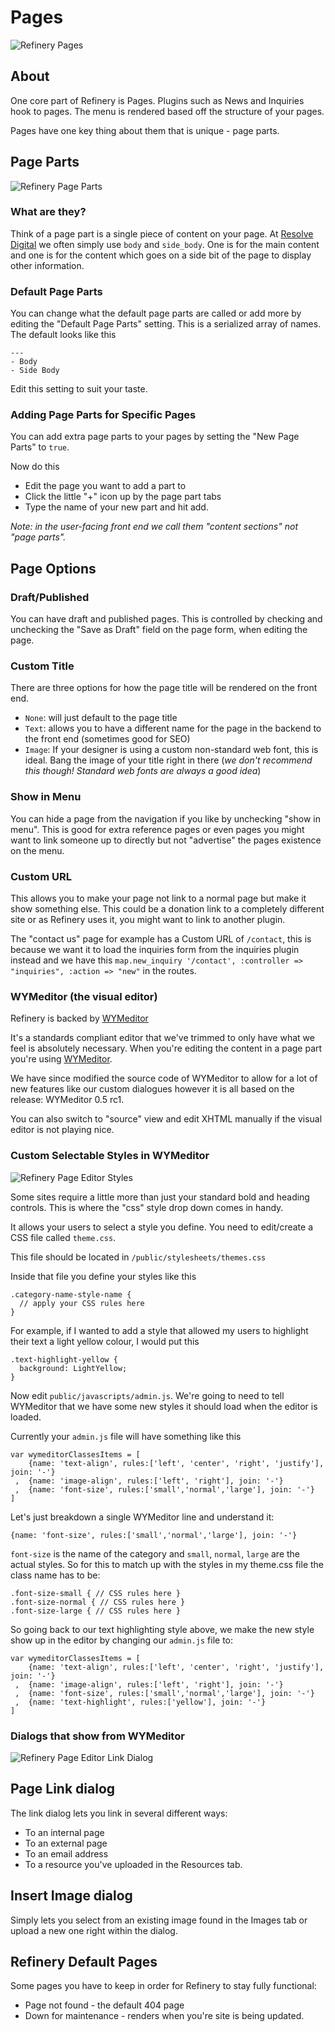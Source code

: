 # Pages

![Refinery Pages](http://refinerycms.com/system/images/0000/0656/pages.png)

## About

One core part of Refinery is Pages. Plugins such as News and Inquiries hook to pages. The menu is rendered based off the structure of your pages.

Pages have one key thing about them that is unique - page parts.

## Page Parts

![Refinery Page Parts](http://refinerycms.com/system/images/0000/0586/editing-page.png)

### What are they?

Think of a page part is a single piece of content on your page. At [Resolve Digital](http://www.resolvedigital.co.nz) we often simply use ``body`` and ``side_body``. One is for the main content and one is for the content which goes on a side bit of the page to display other information.

### Default Page Parts

You can change what the default page parts are called or add more by editing the "Default Page Parts" setting. This is a serialized array of names. The default looks like this

    ---
    - Body
    - Side Body

Edit this setting to suit your taste.

### Adding Page Parts for Specific Pages

You can add extra page parts to your pages by setting the "New Page Parts" to ``true``.

Now do this

* Edit the page you want to add a part to
* Click the little "+" icon up by the page part tabs
* Type the name of your new part and hit add.

_Note: in the user-facing front end we call them "content sections" not "page parts"._

## Page Options

### Draft/Published

You can have draft and published pages. This is controlled by checking and unchecking the "Save as Draft" field on the page form, when editing the page.

### Custom Title

There are three options for how the page title will be rendered on the front end.

* ``None``: will just default to the page title
* ``Text``: allows you to have a different name for the page in the backend to the front end (sometimes good for SEO)
* ``Image``: If your designer is using a custom non-standard web font, this is ideal. Bang the image of your title right in there (_we don't recommend this though! Standard web fonts are always a good idea_)

### Show in Menu

You can hide a page from the navigation if you like by unchecking "show in menu". This is good for extra reference pages or even pages you might want to link someone up to directly but not "advertise" the pages existence on the menu.

### Custom URL

This allows you to make your page not link to a normal page but make it show something else. This could be a donation link to a completely different site or as Refinery uses it, you might want to link to another plugin.

The "contact us" page for example has a Custom URL of ``/contact``, this is because we want it to load the inquiries form from the inquiries plugin instead and we have this ``map.new_inquiry '/contact', :controller => "inquiries", :action => "new"`` in the routes.

### WYMeditor (the visual editor)

Refinery is backed by [WYMeditor](http://www.wymeditor.org/)

It's a standards compliant editor that we've trimmed to only have what we feel is absolutely necessary. When you're editing the content in a page part you're using [WYMeditor](http://www.wymeditor.org/).

We have since modified the source code of WYMeditor to allow for a lot of new features like our custom dialogues however it is all based on the release: WYMeditor 0.5 rc1.

You can also switch to "source" view and edit XHTML manually if the visual editor is not playing nice.

### Custom Selectable Styles in WYMeditor

![Refinery Page Editor Styles](http://refinerycms.com/system/images/0000/0596/editing-page-style.png)

Some sites require a little more than just your standard bold and heading controls. This is where the "css" style drop down comes in handy.

It allows your users to select a style you define. You need to edit/create a CSS file called ``theme.css``.

This file should be located in ``/public/stylesheets/themes.css``

Inside that file you define your styles like this

    .category-name-style-name {
      // apply your CSS rules here
    }

For example, if I wanted to add a style that allowed my users to highlight their text a light yellow colour, I would put this

    .text-highlight-yellow {
      background: LightYellow;
    }

Now edit ``public/javascripts/admin.js``. We're going to need to tell WYMeditor that we have some new styles it should load when the editor is loaded.

Currently your ``admin.js`` file will have something like this

    var wymeditorClassesItems = [
        {name: 'text-align', rules:['left', 'center', 'right', 'justify'], join: '-'}
     ,  {name: 'image-align', rules:['left', 'right'], join: '-'}
     ,  {name: 'font-size', rules:['small','normal','large'], join: '-'}
    ]

Let's just breakdown a single WYMeditor line and understand it:

    {name: 'font-size', rules:['small','normal','large'], join: '-'}

``font-size`` is the name of the category and ``small``, ``normal``, ``large`` are the actual styles. So for this to match up with the styles in my theme.css file the class name has to be:

    .font-size-small { // CSS rules here }
    .font-size-normal { // CSS rules here }
    .font-size-large { // CSS rules here }

So going back to our text highlighting style above, we make the new style show up in the editor by changing our ``admin.js`` file to:

    var wymeditorClassesItems = [
        {name: 'text-align', rules:['left', 'center', 'right', 'justify'], join: '-'}
     ,  {name: 'image-align', rules:['left', 'right'], join: '-'}
     ,  {name: 'font-size', rules:['small','normal','large'], join: '-'}
     ,  {name: 'text-highlight', rules:['yellow'], join: '-'}
    ]

### Dialogs that show from WYMeditor

![Refinery Page Editor Link Dialog](http://refinerycms.com/system/images/0000/0636/link-dialog.png)

## Page Link dialog

The link dialog lets you link in several different ways:

* To an internal page
* To an external page
* To an email address
* To a resource you've uploaded in the Resources tab.

## Insert Image dialog

Simply lets you select from an existing image found in the Images tab or upload a new one right within the dialog.

## Refinery Default Pages

Some pages you have to keep in order for Refinery to stay fully functional:

* Page not found - the default 404 page
* Down for maintenance - renders when you're site is being updated.